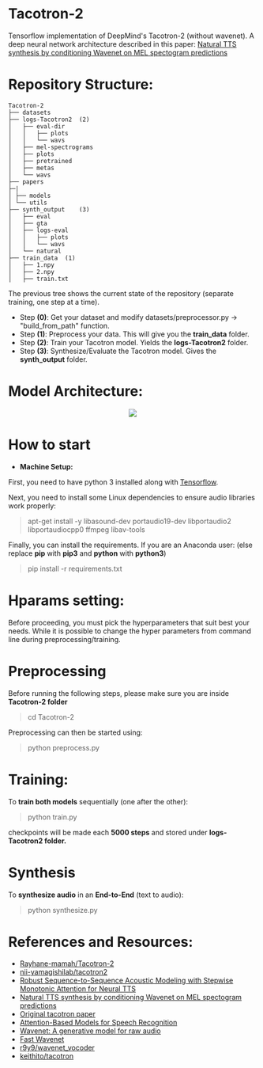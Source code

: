 # Tacotron-2
Tensorflow implementation of DeepMind's Tacotron-2 (without wavenet). A deep neural network architecture described in this paper: [Natural TTS synthesis by conditioning Wavenet on MEL spectogram predictions](https://arxiv.org/pdf/1712.05884.pdf)


# Repository Structure:
	Tacotron-2
	├── datasets
	├── logs-Tacotron2	(2)
	│   ├── eval-dir
	│   │ 	├── plots
	│   │	└── wavs
	│   ├── mel-spectrograms
	│   ├── plots
	│   ├── pretrained
	│   ├── metas
	│   └── wavs
	├── papers
	├─|
	│ ├── models
	│ └── utils
	├── synth_output	(3)
	│   ├── eval
	│   ├── gta
	│   ├── logs-eval
	│   │   ├── plots
	│   │   └── wavs
	│   └── natural
	├── train_data	(1)
	│   ├── 1.npy
	│   ├── 2.npy
	│   ├── train.txt


The previous tree shows the current state of the repository (separate training, one step at a time).

- Step **(0)**: Get your dataset and modify datasets/preprocessor.py -> "build_from_path" function.
- Step **(1)**: Preprocess your data. This will give you the **train_data** folder.
- Step **(2)**: Train your Tacotron model. Yields the **logs-Tacotron2** folder.
- Step **(3)**: Synthesize/Evaluate the Tacotron model. Gives the **synth_output** folder.
 
# Model Architecture:
<p align="center">
  <img src="https://preview.ibb.co/bU8sLS/Tacotron_2_Architecture.png"/>
</p>
 
# How to start
- **Machine Setup:**

First, you need to have python 3 installed along with [Tensorflow](https://www.tensorflow.org/install/).

Next, you need to install some Linux dependencies to ensure audio libraries work properly:

> apt-get install -y libasound-dev portaudio19-dev libportaudio2 libportaudiocpp0 ffmpeg libav-tools

Finally, you can install the requirements. If you are an Anaconda user: (else replace **pip** with **pip3** and **python** with **python3**)

> pip install -r requirements.txt

# Hparams setting:
Before proceeding, you must pick the hyperparameters that suit best your needs. While it is possible to change the hyper parameters from command line during preprocessing/training.


# Preprocessing
Before running the following steps, please make sure you are inside **Tacotron-2 folder**

> cd Tacotron-2

Preprocessing can then be started using: 

> python preprocess.py 

# Training:
To **train both models** sequentially (one after the other):

> python train.py 

checkpoints will be made each **5000 steps** and stored under **logs-Tacotron2 folder.**
  
# Synthesis
To **synthesize audio** in an **End-to-End** (text to audio):

> python synthesize.py
 

# References and Resources:
- [Rayhane-mamah/Tacotron-2](https://github.com/Rayhane-mamah/Tacotron-2)
- [nii-yamagishilab/tacotron2](https://github.com/nii-yamagishilab/tacotron2)
- [Robust Sequence-to-Sequence Acoustic Modeling with Stepwise Monotonic Attention for Neural TTS](https://arxiv.org/pdf/1906.00672.pdf)
- [Natural TTS synthesis by conditioning Wavenet on MEL spectogram predictions](https://arxiv.org/pdf/1712.05884.pdf)
- [Original tacotron paper](https://arxiv.org/pdf/1703.10135.pdf)
- [Attention-Based Models for Speech Recognition](https://arxiv.org/pdf/1506.07503.pdf)
- [Wavenet: A generative model for raw audio](https://arxiv.org/pdf/1609.03499.pdf)
- [Fast Wavenet](https://arxiv.org/pdf/1611.09482.pdf)
- [r9y9/wavenet_vocoder](https://github.com/r9y9/wavenet_vocoder)
- [keithito/tacotron](https://github.com/keithito/tacotron)
